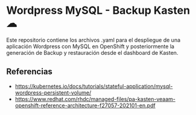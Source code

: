 # Wordpress MySQL - Backup Kasten ☁
Este repositorio contiene los archivos .yaml para el despliegue de una aplicación Wordpress con MySQL en OpenShift y posteriormente la generación de Backup y restauración desde el dashboard de Kasten.
<br />

## Referencias
* https://kubernetes.io/docs/tutorials/stateful-application/mysql-wordpress-persistent-volume/
* https://www.redhat.com/rhdc/managed-files/pa-kasten-veaam-openshift-reference-architecture-f27057-202101-en.pdf
